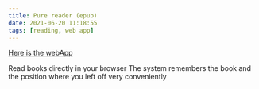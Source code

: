 ```yaml
---
title: Pure reader (epub)
date: 2021-06-20 11:18:55
tags: [reading, web app]
---
```


[Here is the webApp](https://read.safiullin.io)

Read books directly in your browser
The system remembers the book and the position where you left off very conveniently
